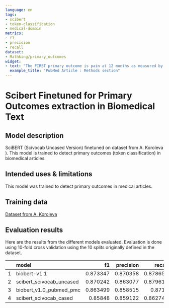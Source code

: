 ```yaml
---
language: en
tags:
- scibert
- token-classification
- medical-domain
metrics:
- f1
- precision
- recall
dataset:
- Mathking/primary_outcomes
widget:
- text: "The FIRST primary outcome is pain at 12 months as measured by the VAS. The primary analysis is to assess whether surgical correction "
  example_title: "PubMed Article : Methods section"
---
```


# Scibert Finetuned for Primary Outcomes extraction in Biomedical Text


## Model description
SciBERT (Scivocab Uncased Version) finetuned on dataset from A. Koroleva ).
This model is trained to detect primary outcomes (token classification) in biomedical articles.

## Intended uses & limitations
This model was trained to detect primary outcomes in medical articles.

## Training data
[Dataset from A. Koroleva](https://zenodo.org/record/3234811#.YnodlVzP2EI)

## Evaluation results
Here are the results from the different models evaluated. Evaluation is done using 10-fold cross validation using the 10 splits originally defined in the dataset.

|    | model                    |       f1 |   precision |   recall |
|---:|:-------------------------|---------:|------------:|---------:|
|  1 | biobert-v1.1             | 0.873347 |    0.870358 | 0.878657 |
|  2 | scibert_scivocab_uncased | 0.870242 |    0.863077 | 0.879617 |
|  3 | biobert_v1.0_pubmed_pmc  | 0.863499 |    0.858515 | 0.8713   |
|  4 | scibert_scivocab_cased   | 0.85848  |    0.859122 | 0.862749 |
